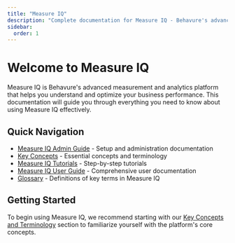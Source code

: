 ```yaml
---
title: "Measure IQ"
description: "Complete documentation for Measure IQ - Behavure's advanced measurement and analytics platform"
sidebar:
  order: 1
---
```


# Welcome to Measure IQ

Measure IQ is Behavure's advanced measurement and analytics platform that helps you understand and optimize your business performance. This documentation will guide you through everything you need to know about using Measure IQ effectively.

## Quick Navigation

- [Measure IQ Admin Guide](../../../measure_iq/admin-guides) - Setup and administration documentation
- [Key Concepts](../../../measure_iq/key-concepts-and-terminology) - Essential concepts and terminology
- [Measure IQ Tutorials](../../../measure_iq/measure-tutorials) - Step-by-step tutorials
- [Measure IQ User Guide](../../../measure_iq/measure-user-guides) - Comprehensive user documentation
- [Glossary](../../../measure_iq/glossary) - Definitions of key terms in Measure IQ

## Getting Started

To begin using Measure IQ, we recommend starting with our [Key Concepts and Terminology](../../../measure_iq/key-concepts-and-terminology) section to familiarize yourself with the platform's core concepts.
